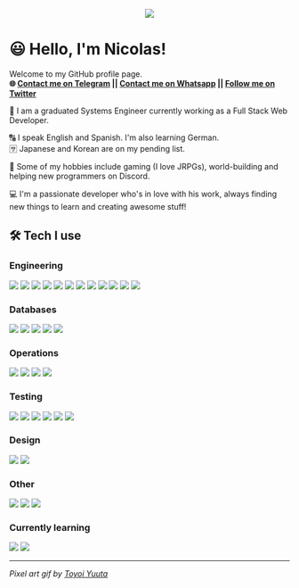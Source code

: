 <p align="center">
  <img src="https://64.media.tumblr.com/2b0ec5e7d4763b0cc6aaba6982be379c/tumblr_occujlvMQE1qze3hdo1_r2_500.gifv" />
</p>

# 😃 Hello, I'm Nicolas!

Welcome to my GitHub profile page.  
**🌐 <a href="https://t.me/dhnik">Contact me on Telegram</a> || <a href="https://wa.me/+584249071142">Contact me on Whatsapp</a> || <a href="http://twitter.com/hniklass">Follow me on Twitter</a>**

📐 I am a graduated Systems Engineer currently working as a Full Stack Web Developer.   

🔠 󠁧󠁢󠁥󠁮󠁧󠁿I speak English and Spanish. I'm also learning German.   
🈂️ Japanese and Korean are on my pending list.

👾 Some of my hobbies include gaming (I love JRPGs), world-building and helping new programmers on Discord.

💻 I'm a passionate developer who's in love with his work, always finding new things to learn and creating awesome stuff!

## 🛠 Tech I use

### Engineering
![](https://img.shields.io/badge/-JavaScript-544E21?style=flat-square)
![](https://img.shields.io/badge/-TypeScript-563D7C?style=flat-square)
![](https://img.shields.io/badge/-React-245966?style=flat-square)
![](https://img.shields.io/badge/-Redux+Saga-643DA4?style=flat-square)
![](https://img.shields.io/badge/-Bootstrap-563D7C?style=flat-square)
![](https://img.shields.io/badge/-Styled%20Components-8B2345?style=flat-square)
![](https://img.shields.io/badge/-Node-1F5D1F?style=flat-square)
![](https://img.shields.io/badge/-Next-333333?style=flat-square)
![](https://img.shields.io/badge/-Express-1B0308?style=flat-square)
![](https://img.shields.io/badge/-Adonis-430A16?style=flat-square)
![](https://img.shields.io/badge/-NestJS-1F5D1F?style=flat-square)
![](https://img.shields.io/badge/-Webpack-0000FF?style=flat-square)

### Databases
![](https://img.shields.io/badge/-MySQL-00599C?style=flat-square)
![](https://img.shields.io/badge/-SQLite-144D1B?style=flat-square)
![](https://img.shields.io/badge/-PostgreSQL-004770?style=flat-square)
![](https://img.shields.io/badge/-Firebase%20RDB-333333?style=flat-square)
![](https://img.shields.io/badge/-Redis-1B0308?style=flat-square)

### Operations
![](https://img.shields.io/badge/-Nginx-103BBB?style=flat-square)
![](https://img.shields.io/badge/-Docker-430098?style=flat-square)
![](https://img.shields.io/badge/-Kubernetes-0A5085?style=flat-square)
![](https://img.shields.io/badge/-AWS+Heroku+DO-0052A3?style=flat-square)

### Testing
![](https://img.shields.io/badge/-Mocha-514A2A?style=flat-square)
![](https://img.shields.io/badge/-Chai-214A69?style=flat-square)
![](https://img.shields.io/badge/-Sinon-972907?style=flat-square)
![](https://img.shields.io/badge/-Jest-144D1B?style=flat-square)
![](https://img.shields.io/badge/-Enzyme-430098?style=flat-square)
![](https://img.shields.io/badge/-Istanbul.js-0000FF?style=flat-square)

### Design
![](https://img.shields.io/badge/-Figma-972907?style=flat-square)
![](https://img.shields.io/badge/-Photoshop-010A90?style=flat-square)

### Other
![](https://img.shields.io/badge/-C++-00599C?style=flat-square)
![](https://img.shields.io/badge/-Qt5-144D1B?style=flat-square)
![](https://img.shields.io/badge/-Basic%20R&S%20with%20Cisco%20devices-004770?style=flat-square)

### Currently learning
![](https://img.shields.io/badge/-Go-214A69?style=flat-square)
![](https://img.shields.io/badge/-Apollo/GraphQL-103BBB?style=flat-square)

<hr/>

*Pixel art gif by <a href="https://1041uuu.tumblr.com/">Toyoi Yuuta</a>*
